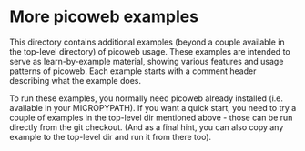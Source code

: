 More picoweb examples
=====================

This directory contains additional examples (beyond a couple available
in the top-level directory) of picoweb usage. These examples are intended
to serve as learn-by-example material, showing various features and
usage patterns of picoweb. Each example starts with a comment header
describing what the example does.

To run these examples, you normally need picoweb already installed (i.e.
available in your MICROPYPATH). If you want a quick start, you need to
try a couple of examples in the top-level dir mentioned above - those
can be run directly from the git checkout. (And as a final hint, you can
also copy any example to the top-level dir and run it from there too).
